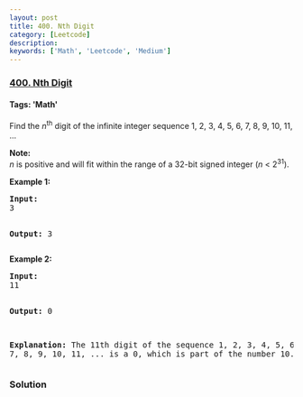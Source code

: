 ```yaml
---
layout: post
title: 400. Nth Digit
category: [Leetcode]
description: 
keywords: ['Math', 'Leetcode', 'Medium']
---
```

### [400. Nth Digit](https://leetcode.com/problems/nth-digit)

#### Tags: 'Math'

<div class="content__u3I1 question-content__JfgR"><div><p>Find the <i>n</i><sup>th</sup> digit of the infinite integer sequence 1, 2, 3, 4, 5, 6, 7, 8, 9, 10, 11, ... </p>
<p><b>Note:</b><br/>
<i>n</i> is positive and will fit within the range of a 32-bit signed integer (<i>n</i> &lt; 2<sup>31</sup>).
</p>
<p><b>Example 1:</b>
</p><pre><b>Input:</b>
3

<b>Output:</b>
3
</pre>
<p></p>
<p><b>Example 2:</b>
</p><pre><b>Input:</b>
11

<b>Output:</b>
0

<b>Explanation:</b>
The 11th digit of the sequence 1, 2, 3, 4, 5, 6, 7, 8, 9, 10, 11, ... is a 0, which is part of the number 10.
</pre>
<p></p></div></div>

### Solution
